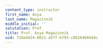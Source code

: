 ```yaml
---
content_type: instructor
first_name: Asya
last_name: Magazinnik
middle_initial: ''
salutation: Prof.
title: Prof. Asya Magazinnik
uid: 726ed424-0621-a5ff-b793-c8b16466b44c
---
```

